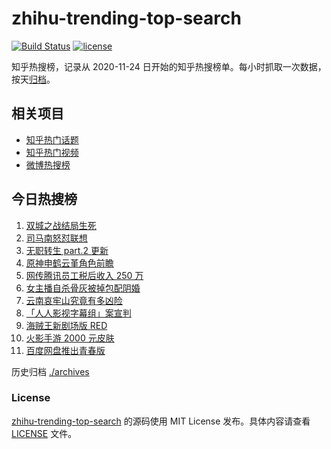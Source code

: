 # zhihu-trending-top-search

[![Build Status](https://github.com/justjavac/zhihu-trending-top-search/workflows/ci/badge.svg?branch=main)](https://github.com/justjavac/zhihu-trending-top-search/actions)
[![license](https://img.shields.io/github/license/justjavac/zhihu-trending-top-search)](https://github.com/justjavac/zhihu-trending-top-search/blob/main/LICENSE)

知乎热搜榜，记录从 2020-11-24 日开始的知乎热搜榜单。每小时抓取一次数据，按天[归档](./archives)。

## 相关项目

- [知乎热门话题](https://github.com/justjavac/zhihu-trending-hot-questions)
- [知乎热门视频](https://github.com/justjavac/zhihu-trending-hot-video)
- [微博热搜榜](https://github.com/justjavac/weibo-trending-hot-search)

## 今日热搜榜

<!-- BEGIN -->
<!-- 最后更新时间 Wed Nov 24 2021 01:18:00 GMT+0800 (China Standard Time) -->

1. [双城之战结局生死](https://www.zhihu.com/search?q=双城之战)
1. [司马南怒怼联想](https://www.zhihu.com/search?q=司马南)
1. [无职转生 part.2 更新](https://www.zhihu.com/search?q=无职转生)
1. [原神申鹤云堇角色前瞻](https://www.zhihu.com/search?q=原神)
1. [网传腾讯员工税后收入 250 万](https://www.zhihu.com/search?q=腾讯员工)
1. [女主播自杀骨灰被掉包配阴婚](https://www.zhihu.com/search?q=女主播自杀)
1. [云南哀牢山究竟有多凶险](https://www.zhihu.com/search?q=云南哀牢山)
1. [「人人影视字幕组」案宣判](https://www.zhihu.com/search?q=人人影视)
1. [海贼王新剧场版 RED](https://www.zhihu.com/search?q=海贼王)
1. [火影手游 2000 元皮肤](https://www.zhihu.com/search?q=火影忍者)
1. [百度网盘推出青春版](https://www.zhihu.com/search?q=百度网盘)

<!-- END -->

历史归档 [./archives](./archives)

### License

[zhihu-trending-top-search](https://github.com/justjavac/zhihu-trending-top-search)
的源码使用 MIT License 发布。具体内容请查看 [LICENSE](./LICENSE) 文件。
